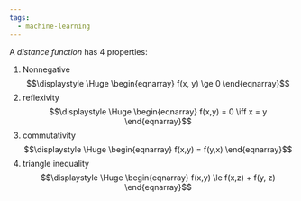 ```yaml
---
tags:
  - machine-learning
---
```

A *distance function* has 4 properties:

1. Nonnegative
$$\displaystyle \Huge \begin{eqnarray} 
f(x, y) \ge 0
\end{eqnarray}$$
2. reflexivity
$$\displaystyle \Huge \begin{eqnarray} 
f(x,y) = 0 \iff x = y
\end{eqnarray}$$
3. commutativity
$$\displaystyle \Huge \begin{eqnarray} 
f(x,y) = f(y,x)
\end{eqnarray}$$
4. triangle inequality
$$\displaystyle \Huge \begin{eqnarray} 
f(x,y) \le f(x,z) + f(y, z)
\end{eqnarray}$$
